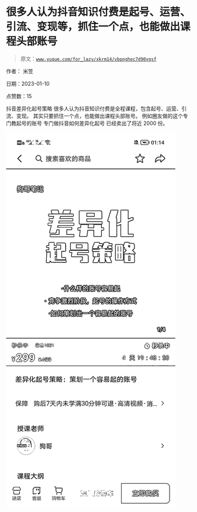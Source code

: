 # 很多人认为抖音知识付费是起号、运营、引流、变现等，抓住一个点，也能做出课程头部账号

> 原文：[`www.yuque.com/for_lazy/xkrm14/vbpnghec7d90vgsf`](https://www.yuque.com/for_lazy/xkrm14/vbpnghec7d90vgsf)



作者： 米笠 

日期：2023-01-10 

点赞数：15 

抖音差异化起号策略 很多人认为抖音知识付费是全程课程，包含起号、运营、引流、变现。 其实只要抓住一个点，也能做出课程头部账号。 例如圈友做的这个专门教起号的账号 专门做抖音如何差异化起号 已经卖出了将近 2000 份。 

![](img/cca3fd8fa33822b2fbee92ba54b19a11.png) 

